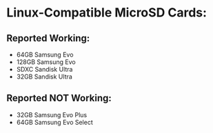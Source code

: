 # Linux-Compatible MicroSD Cards:

## Reported Working:

* 64GB Samsung Evo
* 128GB Samsung Evo
* SDXC Sandisk Ultra
* 32GB Sandisk Ultra
## Reported NOT Working:

* 32GB Samsung Evo Plus
* 64GB Samsung Evo Select
